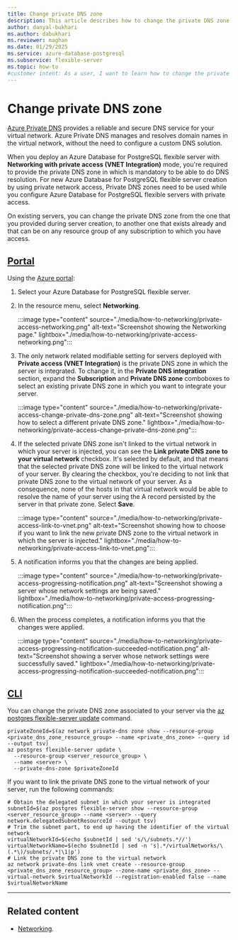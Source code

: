 ```yaml
---
title: Change private DNS zone
description: This article describes how to change the private DNS zone of your Azure Database for PostgreSQL flexible server.
author: danyal-bukhari
ms.author: dabukhari
ms.reviewer: maghan
ms.date: 01/29/2025
ms.service: azure-database-postgresql
ms.subservice: flexible-server
ms.topic: how-to
#customer intent: As a user, I want to learn how to change the private DNS zone of an Azure Database for PostgreSQL.
---
```


# Change private DNS zone

[Azure Private DNS](/azure/dns/private-dns-overview) provides a reliable and secure DNS service for your virtual network. Azure Private DNS manages and resolves domain names in the virtual network, without the need to configure a custom DNS solution.

When you deploy an Azure Database for PostgreSQL flexible server with **Networking with private access (VNET Integration)** mode, you're required to provide the private DNS zone in which  is mandatory to be able to do DNS resolution. For new Azure Database for PostgreSQL flexible server creation by using private network access, Private DNS zones need to be used while you configure Azure Database for PostgreSQL flexible servers with private access.

On existing servers, you can change the private DNS zone from the one that you provided during server creation, to another one that exists already and that can be on any resource group of any subscription to which you have access.

## [Portal](#tab/portal-change-private-dns-zone)

Using the [Azure portal](https://portal.azure.com/):

1. Select your Azure Database for PostgreSQL flexible server.

2. In the resource menu, select **Networking**.

    :::image type="content" source="./media/how-to-networking/private-access-networking.png" alt-text="Screenshot showing the Networking page." lightbox="./media/how-to-networking/private-access-networking.png":::

3. The only network related modifiable setting for servers deployed with **Private access (VNET Integration)** is the private DNS zone in which the server is integrated. To change it, in the **Private DNS integration** section, expand the **Subscription** and **Private DNS zone** comboboxes to select an existing private DNS zone in which you want to integrate your server.

    :::image type="content" source="./media/how-to-networking/private-access-change-private-dns-zone.png" alt-text="Screenshot showing how to select a different private DNS zone." lightbox="./media/how-to-networking/private-access-change-private-dns-zone.png":::

4. If the selected private DNS zone isn't linked to the virtual network in which your server is injected, you can see the **Link private DNS zone to your virtual network** checkbox. It's selected by default, and that means that the selected private DNS zone will be linked to the virtual network of your server. By clearing the checkbox, you're deciding to not link that private DNS zone to the virtual network of your server. As a consequence, none of the hosts in that virtual network would be able to resolve the name of your server using the A record persisted by the server in that private zone. Select **Save**.

    :::image type="content" source="./media/how-to-networking/private-access-link-to-vnet.png" alt-text="Screenshot showing how to choose if you want to link the new private DNS zone to the virtual network in which the server is injected." lightbox="./media/how-to-networking/private-access-link-to-vnet.png":::

5. A notification informs you that the changes are being applied.

    :::image type="content" source="./media/how-to-networking/private-access-progressing-notification.png" alt-text="Screenshot showing a server whose network settings are being saved." lightbox="./media/how-to-networking/private-access-progressing-notification.png":::

6. When the process completes, a notification informs you that the changes were applied.

    :::image type="content" source="./media/how-to-networking/private-access-progressing-notification-succeeded-notification.png" alt-text="Screenshot showing a server whose network settings were successfully saved." lightbox="./media/how-to-networking/private-access-progressing-notification-succeeded-notification.png":::

## [CLI](#tab/cli-change-private-dns-zone)

You can change the private DNS zone associated to your server via the [az postgres flexible-server update](/cli/azure/postgres/flexible-server#az-postgres-flexible-server-update) command.

```azurecli-interactive
privateZoneId=$(az network private-dns zone show --resource-group <private_dns_zone_resource_group> --name <private_dns_zone> --query id --output tsv)
az postgres flexible-server update \
  --resource-group <server_resource_group> \
  --name <server> \
  --private-dns-zone $privateZoneId
```

If you want to link the private DNS zone to the virtual network of your server, run the following commands:

```azurecli-interactive
# Obtain the delegated subnet in which your server is integrated 
subnetId=$(az postgres flexible-server show --resource-group <server_resource_group> --name <server> --query network.delegatedSubnetResourceId --output tsv)
# Trim the subnet part, to end up having the identifier of the virtual network
virtualNetworkId=$(echo $subnetId | sed 's/\/subnets.*//')
virtualNetworkName=$(echo $subnetId | sed -n 's|.*/virtualNetworks/\(.*\)/subnets/.*|\1|p')
# Link the private DNS zone to the virtual network
az network private-dns link vnet create --resource-group <private_dns_zone_resource_group> --zone-name <private_dns_zone> --virtual-network $virtualNetworkId --registration-enabled false --name $virtualNetworkName
```

---

## Related content

- [Networking](how-to-networking.md).
